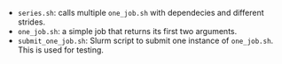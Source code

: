 - `series.sh`: calls multiple `one_job.sh` with dependecies and different strides.
- `one_job.sh`: a simple job that returns its first two arguments.
- `submit_one_job.sh`: Slurm script to submit one instance of `one_job.sh`. This is used for testing.

